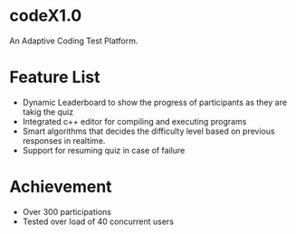 # codeX1.0
 An Adaptive Coding Test Platform. 

# Feature List 

- Dynamic Leaderboard to show the progress of participants as they are takig the quiz
- Integrated c++ editor for compiling and executing programs
- Smart algorithms that decides the difficulty level based on previous responses in realtime.
- Support for resuming quiz in case of failure

# Achievement

 - Over 300 participations
 - Tested over load of 40 concurrent users

